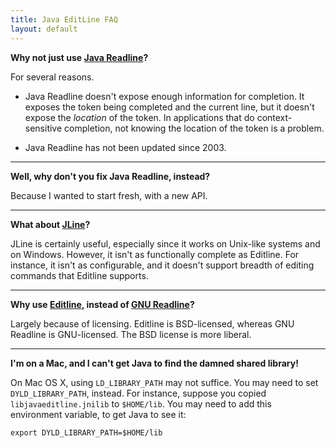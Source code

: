 ```yaml
---
title: Java EditLine FAQ
layout: default
---
```


**Why not just use [Java Readline][javareadline]?**

For several reasons.

* Java Readline doesn't expose enough information for completion. It exposes
  the token being completed and the current line, but it doesn't expose the
  *location* of the token. In applications that do context-sensitive
  completion, not knowing the location of the token is a problem.

* Java Readline has not been updated since 2003.

---

**Well, why don't you fix Java Readline, instead?**

Because I wanted to start fresh, with a new API.

---

**What about [JLine][jline]?**

JLine is certainly useful, especially since it works on Unix-like systems
and on Windows. However, it isn't as functionally complete as Editline. For
instance, it isn't as configurable, and it doesn't support breadth of
editing commands that Editline supports.

---

**Why use [Editline][editline], instead of [GNU Readline][readline]?**

Largely because of licensing. Editline is BSD-licensed, whereas GNU
Readline is GNU-licensed. The BSD license is more liberal.

[javareadline]: http://java-readline.sourceforge.net/
[jline]: http://jline.sourceforge.net/
[readline]: http://tiswww.case.edu/php/chet/readline/rltop.html
[editline]: http://www.thrysoee.dk/editline/

---

**I'm on a Mac, and I can't get Java to find the damned shared library!**

On Mac OS X, using `LD_LIBRARY_PATH` may not suffice. You may need to set
`DYLD_LIBRARY_PATH`, instead. For instance, suppose you copied 
`libjavaeditline.jnilib` to `$HOME/lib`. You may need to add this environment
variable, to get Java to see it:

    export DYLD_LIBRARY_PATH=$HOME/lib
